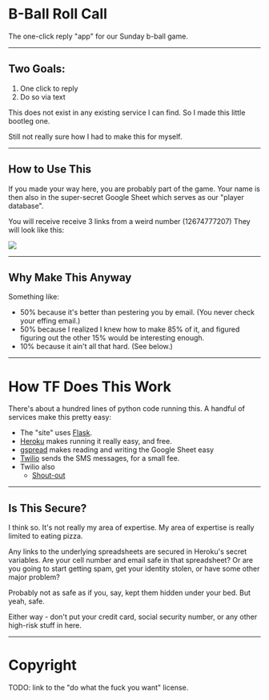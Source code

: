 
# B-Ball Roll Call

The one-click reply "app" for our Sunday b-ball game.

-----------------------------------------------------
## Two Goals:

1. One click to reply
2. Do so via text

This does not exist in any existing service I can find.
So I made this little bootleg one.

Still not really sure how I had to make this for myself.

---
## How to Use This

If you made your way here, you are probably part of the game.
Your name is then also in the super-secret Google Sheet which serves as our "player database".


You will receive receive 3 links from a weird number (12674777207)
They will look like this:

![](txt.jpg)

---
## Why Make This Anyway

Something like:

* 50% because it's better than pestering you by email.  (You never check your effing email.)
* 50% because I realized I knew how to make 85% of it, and figured figuring out the other 15% would be interesting enough.
* 10% because it ain't all that hard.  (See below.)

---
# How TF Does This Work

There's about a hundred lines of python code running this.
A handful of services make this pretty easy:

* The "site" uses [Flask](http://flask.pocoo.org/).
* [Heroku]() makes running it really easy, and free.
* [gspread](https://github.com/burnash/gspread) makes reading and writing the Google Sheet easy
* [Twilio]() sends the SMS messages, for a small fee.
* Twilio also
  * [Shout-out ](https://www.twilio.com/blog/2017/02/an-easy-way-to-read-and-write-to-a-google-spreadsheet-in-python.html)

---
## Is This Secure?

I think so.
It's not really my area of expertise.
My area of expertise is really limited to eating pizza.

Any links to the underlying spreadsheets are secured in Heroku's secret variables.
Are your cell number and email safe in that spreadsheet?
Or are you going to start getting spam, get your identity stolen, or have some other major problem?

Probably not as safe as if you, say, kept them hidden under your bed.
But yeah, safe.

Either way - don't put your credit card, social security number, or any other high-risk stuff in here.

---
# Copyright

TODO: link to the "do what the fuck you want" license.
